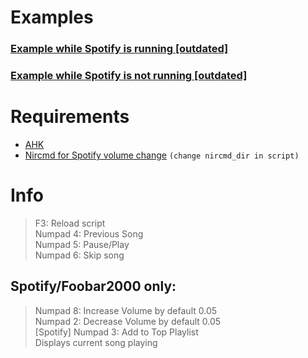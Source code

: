 # Examples
### [Example while Spotify is running [outdated]](https://youtu.be/whSEENEBa6E)

### [Example while Spotify is not running [outdated]](https://youtu.be/H9BHAGh8GXI)

# Requirements
- [AHK](https://www.autohotkey.com/)
- [Nircmd for Spotify volume change](http://www.nirsoft.net/utils/nircmd.html)
`(change nircmd_dir in script)`

# Info
> F3: Reload script<br>
> Numpad 4: Previous Song<br>
> Numpad 5: Pause/Play<br>
> Numpad 6: Skip song<br>
## Spotify/Foobar2000 only:
> Numpad 8: Increase Volume by default 0.05<br>
> Numpad 2: Decrease Volume by default 0.05<br>
> [Spotify] Numpad 3: Add to Top Playlist<br>
> Displays current song playing<br>
#
